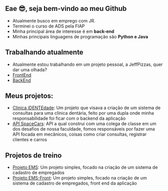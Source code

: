 ## Eae 😎, seja bem-vindo ao meu Github

- Atualmente busco em emprego com JR.
- Terminei o curso de ADS pela FIAP
- Minha principal área de interesse é em **back-end** 
- Minhas principais linguagens de programação são **Python e Java**

## Trabalhando atualmente
- Atualmente estou trabalhando em um projeto pessoal, a JeffPizzas, quer dar uma olhada?
- [FrontEnd](https://github.com/jeffsdac/pizzariaJeff)
- [BackEnd](https://github.com/jeffsdac/jeffPizzasBackend)

## Meus projetos:
- [Clinica iDENTEdade](https://github.com/jeffsdac/identidade): Um projeto que visava a criação de um sistema de consultas para uma clínica dentária, feito por uma dupla onde minha responsabilidade foi ficar com o backend da aplicação
- [API SpaceCars](https://github.com/KamillaLima/Global): API a qual construi com uma colega de classe em um dos desafios de nossa faculdade, fomos responsáveis por fazer uma API focada em mecânicos, coisas como criar consultas, registrar clientes e carros


## Projetos de treino
- [Projeto EMS](https://github.com/jeffsdac/ems-backend): Um projeto simples, focado na criação de um sistema de cadastro de empregados
- [Projeto EMS-Front](https://github.com/jeffsdac/ems-frontend): Um projeto simples, focado na criação de um sistema de cadastro de empregados, front end da aplicação

<!--
**jeffsdac/jeffsdac** is a ✨ _special_ ✨ repository because its `README.md` (this file) appears on your GitHub profile.

Here are some ideas to get you started:

- 🔭 I’m currently working on ...
- 🌱 I’m currently learning ...
- 👯 I’m looking to collaborate on ...
- 🤔 I’m looking for help with ...
- 💬 Ask me about ...
- 📫 How to reach me: ...
- 😄 Pronouns: ...
- ⚡ Fun fact: ...
-->
